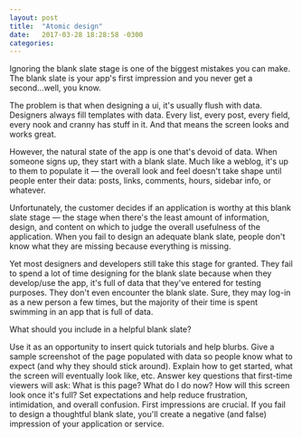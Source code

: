 ```yaml
---
layout: post
title:  "Atomic design"
date:   2017-03-28 18:28:58 -0300
categories:
---
```


Ignoring the blank slate stage is one of the biggest mistakes you can make. The blank slate is your app's first impression and you never get a second...well, you know.

The problem is that when designing a ui, it's usually flush with data. Designers always fill templates with data. Every list, every post, every field, every nook and cranny has stuff in it. And that means the screen looks and works great.

However, the natural state of the app is one that's devoid of data. When someone signs up, they start with a blank slate. Much like a weblog, it's up to them to populate it — the overall look and feel doesn't take shape until people enter their data: posts, links, comments, hours, sidebar info, or whatever.

Unfortunately, the customer decides if an application is worthy at this blank slate stage — the stage when there's the least amount of information, design, and content on which to judge the overall usefulness of the application. When you fail to design an adequate blank slate, people don't know what they are missing because everything is missing.

Yet most designers and developers still take this stage for granted. They fail to spend a lot of time designing for the blank slate because when they develop/use the app, it's full of data that they've entered for testing purposes. They don't even encounter the blank slate. Sure, they may log-in as a new person a few times, but the majority of their time is spent swimming in an app that is full of data.

What should you include in a helpful blank slate?

Use it as an opportunity to insert quick tutorials and help blurbs.
Give a sample screenshot of the page populated with data so people know what to expect (and why they should stick around).
Explain how to get started, what the screen will eventually look like, etc.
Answer key questions that first-time viewers will ask: What is this page? What do I do now? How will this screen look once it's full?
Set expectations and help reduce frustration, intimidation, and overall confusion.
First impressions are crucial. If you fail to design a thoughtful blank slate, you'll create a negative (and false) impression of your application or service.
